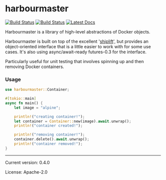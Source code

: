 
# harbourmaster

[![Build Status](https://travis-ci.org/danieleades/harbourmaster.svg?branch=master)](https://travis-ci.org/danieleades/harbourmaster)
[![Build Status](https://travis-ci.org/danieleades/harbourmaster.svg?branch=master)](https://travis-ci.org/danieleades/harbourmaster)
[![Latest Docs](https://docs.rs/harbourmaster/badge.svg)](https://docs.rs/harbourmaster/)

Harbourmaster is a library of high-level abstractions of Docker objects.

Harbourmaster is built on top of the excellent '[shiplift](https://github.com/softprops/shiplift)', but provides an object-oriented interface that
is a little easier to work with for some use cases. It's also using
async/await-ready futures-0.3 for the interface.

Particularly useful for unit testing that involves spinning up and then
removing Docker containers.

### Usage
```rust
use harbourmaster::Container;

#[tokio::main]
async fn main() {
    let image = "alpine";

    println!("creating container!");
    let container = Container::new(image).await.unwrap();
    println!("container created!");

    println!("removing container!");
    container.delete().await.unwrap();
    println!("container removed!");
}
```

---

Current version: 0.4.0

License: Apache-2.0
